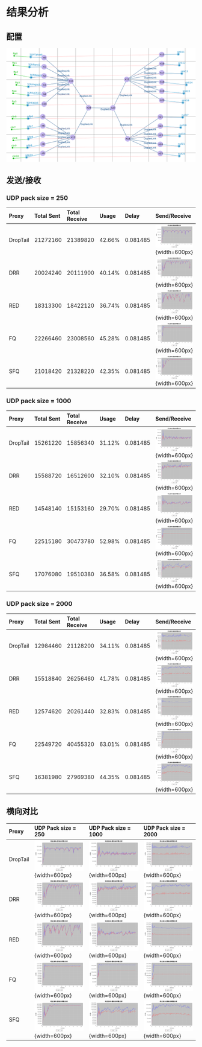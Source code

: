 结果分析
=====

## 配置
![](./configure.png)

## 发送/接收

### UDP pack size = 250

| Proxy    | Total Sent | Total Receive | Usage  | Delay    | Send/Receive                                |
|:---------|:-----------|:--------------|:-------|:---------|:--------------------------------------------|
| DropTail | 21272160   | 21389820      | 42.66% | 0.081485 | ![](./sendrecv_droptail_25.png){width=600px}|
| DRR      | 20024240   | 20111900      | 40.14% | 0.081485 | ![](./sendrecv_DRR_25.png){width=600px}     |
| RED      | 18313300   | 18422120      | 36.74% | 0.081485 | ![](./sendrecv_RED_25.png){width=600px}     |
| FQ       | 22266460   | 23008560      | 45.28% | 0.081485 | ![](./sendrecv_FQ_25.png){width=600px}      |
| SFQ      | 21018420   | 21328220      | 42.35% | 0.081485 | ![](./sendrecv_SFQ_25.png){width=600px}     |


### UDP pack size = 1000

| Proxy    | Total Sent | Total Receive | Usage  | Delay    | Send/Receive                             |
|:---------|:-----------|:--------------|:-------|:---------|:-----------------------------------------|
| DropTail | 15261220   | 15856340      | 31.12% | 0.081485 | ![](./sendrecv_droptail.png){width=600px}|
| DRR      | 15588720   | 16512600      | 32.10% | 0.081485 | ![](./sendrecv_DRR.png){width=600px}     |
| RED      | 14548140   | 15153160      | 29.70% | 0.081485 | ![](./sendrecv_RED.png){width=600px}     |
| FQ       | 22515180   | 30473780      | 52.98% | 0.081485 | ![](./sendrecv_FQ.png){width=600px}      |
| SFQ      | 17076080   | 19510380      | 36.58% | 0.081485 | ![](./sendrecv_SFQ.png){width=600px}     |

### UDP pack size = 2000

| Proxy    | Total Sent | Total Receive | Usage  | Delay    | Send/Receive                               |
|:---------|:-----------|:--------------|:-------|:---------|:-------------------------------------------|
| DropTail | 12984460   | 21128200      | 34.11% | 0.081485 | ![](./sendrecv_droptail_2.png){width=600px}|
| DRR      | 15518840   | 26256460      | 41.78% | 0.081485 | ![](./sendrecv_DRR_2.png){width=600px}     |
| RED      | 12574620   | 20261440      | 32.83% | 0.081485 | ![](./sendrecv_RED_2.png){width=600px}     |
| FQ       | 22549720   | 40455320      | 63.01% | 0.081485 | ![](./sendrecv_FQ_2.png){width=600px}      |
| SFQ      | 16381980   | 27969380      | 44.35% | 0.081485 | ![](./sendrecv_SFQ_2.png){width=600px}     |


## 横向对比
| Proxy    | UDP Pack size = 250                        | UDP Pack size = 1000                    | UDP Pack size = 2000                      |
|:---------|:-------------------------------------------|:----------------------------------------|:------------------------------------------|
| DropTail |![](./sendrecv_droptail_25.png){width=600px}|![](./sendrecv_droptail.png){width=600px}|![](./sendrecv_droptail_2.png){width=600px}|
| DRR      |![](./sendrecv_DRR_25.png){width=600px}     |![](./sendrecv_DRR.png){width=600px}     |![](./sendrecv_DRR_2.png){width=600px}     |
| RED      |![](./sendrecv_RED_25.png){width=600px}     |![](./sendrecv_RED.png){width=600px}     |![](./sendrecv_RED_2.png){width=600px}     |
| FQ       |![](./sendrecv_FQ_25.png){width=600px}      |![](./sendrecv_FQ.png){width=600px}      |![](./sendrecv_FQ_2.png){width=600px}      |
| SFQ      |![](./sendrecv_SFQ_25.png){width=600px}     |![](./sendrecv_SFQ.png){width=600px}     |![](./sendrecv_SFQ_2.png){width=600px}     |
